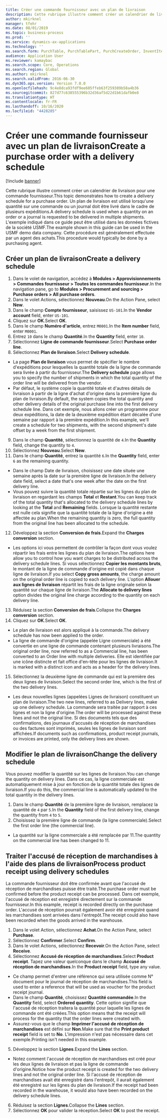 ```yaml
---
title: Créer une commande fournisseur avec un plan de livraison
description: Cette rubrique illustre comment créer un calendrier de livraison pour une commande fournisseur.
author: mkirknel
manager: tfehr
ms.date: 08/01/2019
ms.topic: business-process
ms.prod: ''
ms.service: dynamics-ax-applications
ms.technology: ''
ms.search.form: PurchTable, PurchTablePart, PurchCreateOrder, InventItemIdLookupPurchase, PurchDeliverySchedule, PurchEditLines
audience: Application User
ms.reviewer: kamaybac
ms.search.scope: Core, Operations
ms.search.region: Global
ms.author: mkirknel
ms.search.validFrom: 2016-06-30
ms.dyn365.ops.version: Version 7.0.0
ms.openlocfilehash: 9c4e8dca93fdf9ee605ffeb63f259389b58a4b36
ms.sourcegitcommit: 827d77c638555396b32d36af5d22d1b61dafb0e8
ms.translationtype: HT
ms.contentlocale: fr-FR
ms.lasthandoff: 10/16/2020
ms.locfileid: "4428285"
---
```

# <a name="create-a-purchase-order-with-a-delivery-schedule"></a><span data-ttu-id="94423-103">Créer une commande fournisseur avec un plan de livraison</span><span class="sxs-lookup"><span data-stu-id="94423-103">Create a purchase order with a delivery schedule</span></span>

[!include [banner](../../includes/banner.md)]

<span data-ttu-id="94423-104">Cette rubrique illustre comment créer un calendrier de livraison pour une commande fournisseur.</span><span class="sxs-lookup"><span data-stu-id="94423-104">This topic demonstrates how to create a delivery schedule for a purchase order.</span></span> <span data-ttu-id="94423-105">Un plan de livraison est utilisé lorsqu'une quantité sur une commande ou un journal doit être livré dans le cadre de plusieurs expéditions.</span><span class="sxs-lookup"><span data-stu-id="94423-105">A delivery schedule is used when a quantity on an order or a journal is requested to be delivered in multiple shipments.</span></span> <span data-ttu-id="94423-106">L'exemple indiqué dans ce guide peut être utilisé dans les données fictives de la société USMF.</span><span class="sxs-lookup"><span data-stu-id="94423-106">The example shown in this guide can be used in the USMF demo data company.</span></span> <span data-ttu-id="94423-107">Cette procédure est généralement effectuée par un agent des achats.</span><span class="sxs-lookup"><span data-stu-id="94423-107">This procedure would typically be done by a purchasing agent.</span></span>

## <a name="create-a-delivery-schedule"></a><span data-ttu-id="94423-108">Créer un plan de livraison</span><span class="sxs-lookup"><span data-stu-id="94423-108">Create a delivery schedule</span></span>
1. <span data-ttu-id="94423-109">Dans le volet de navigation, accédez à **Modules > Approvisionnements > Commandes fournisseur > Toutes les commandes fournisseur**.</span><span class="sxs-lookup"><span data-stu-id="94423-109">In the navigation pane, go to **Modules > Procurement and sourcing > Purchase orders > All purchase orders**.</span></span>
2. <span data-ttu-id="94423-110">Dans le volet Actions, sélectionnez **Nouveau**.</span><span class="sxs-lookup"><span data-stu-id="94423-110">On the Action Pane, select **New**.</span></span>
3. <span data-ttu-id="94423-111">Dans le champ **Compte fournisseur**, saisissez `US-101`.</span><span class="sxs-lookup"><span data-stu-id="94423-111">In the **Vendor account** field, enter `US-101`.</span></span>
4. <span data-ttu-id="94423-112">Cliquez sur **OK**.</span><span class="sxs-lookup"><span data-stu-id="94423-112">Select **OK**.</span></span>
5. <span data-ttu-id="94423-113">Dans le champ **Numéro d'article**, entrez `M0001`.</span><span class="sxs-lookup"><span data-stu-id="94423-113">In the **Item number** field, enter `M0001`.</span></span>
6. <span data-ttu-id="94423-114">Entrez `10` dans le champ **Quantité**.</span><span class="sxs-lookup"><span data-stu-id="94423-114">In the **Quantity** field, enter `10`.</span></span>
7. <span data-ttu-id="94423-115">Sélectionnez **Ligne de commande fournisseur**.</span><span class="sxs-lookup"><span data-stu-id="94423-115">Select **Purchase order line**.</span></span>
8. <span data-ttu-id="94423-116">Sélectionnez **Plan de livraison**.</span><span class="sxs-lookup"><span data-stu-id="94423-116">Select **Delivery schedule**.</span></span>
- <span data-ttu-id="94423-117">La page **Plan de livraison** vous permet de spécifier le nombre d'expéditions pour lesquelles la quantité totale de la ligne de commande sera livrée à partir du fournisseur.</span><span class="sxs-lookup"><span data-stu-id="94423-117">The **Delivery schedule** page allows you to specify the number of shipments in which the total quantity of the order line will be delivered from the vendor.</span></span>  
- <span data-ttu-id="94423-118">Par défaut, le système copie la quantité totale et d'autres détails de livraison à partir de la ligne d'achat d'origine dans la première ligne du plan de livraison.</span><span class="sxs-lookup"><span data-stu-id="94423-118">By default, the system copies the total quantity and other delivery details of the original purchase line into the first delivery schedule line.</span></span> <span data-ttu-id="94423-119">Dans cet exemple, nous allons créer un programme pour deux expéditions, la date de la deuxième expédition étant décalée d'une semaine par rapport à la première expédition.</span><span class="sxs-lookup"><span data-stu-id="94423-119">In this example, we'll create a schedule for two shipments, with the second shipment's date offset by a week from the first shipment.</span></span>  
9. <span data-ttu-id="94423-120">Dans le champ **Quantité**, sélectionnez la quantité de `4`.</span><span class="sxs-lookup"><span data-stu-id="94423-120">In the **Quantity** field, change the quantity to `4`.</span></span>
10. <span data-ttu-id="94423-121">Sélectionnez **Nouveau**.</span><span class="sxs-lookup"><span data-stu-id="94423-121">Select **New**.</span></span>
11. <span data-ttu-id="94423-122">Dans le champ **Quantité**, entrez la quantité `6`.</span><span class="sxs-lookup"><span data-stu-id="94423-122">In the **Quantity** field, enter `6` as the remaining quantity.</span></span>
- <span data-ttu-id="94423-123">Dans le champ Date de livraison, choisissez une date située une semaine après la date sur la première ligne de livraison.</span><span class="sxs-lookup"><span data-stu-id="94423-123">In the delivery date field, select a date that's one week after the date on the first delivery line.</span></span>  
- <span data-ttu-id="94423-124">Vous pouvez suivre la quantité totale répartie sur les lignes du plan de livraison en regardant les champs **Total** et **Restant**.</span><span class="sxs-lookup"><span data-stu-id="94423-124">You can keep track of the total quantity that's allocated to the delivery schedule lines by looking at the **Total** and **Remaining** fields.</span></span> <span data-ttu-id="94423-125">Lorsque la quantité restante est nulle cela signifie que la quantité totale de la ligne d'origine a été affectée au plan.</span><span class="sxs-lookup"><span data-stu-id="94423-125">When the remaining quantity is zero, the full quantity from the original line has been allocated to the schedule.</span></span>  
12. <span data-ttu-id="94423-126">Développez la section **Conversion de frais**.</span><span class="sxs-lookup"><span data-stu-id="94423-126">Expand the **Charges conversion** section.</span></span>
- <span data-ttu-id="94423-127">Les options ici vous permettent de contrôler la façon dont vous voulez répartir les frais entre les lignes du plan de livraison.</span><span class="sxs-lookup"><span data-stu-id="94423-127">The options here allow you to control how you want charges to be distributed across the delivery schedule lines.</span></span> <span data-ttu-id="94423-128">Si vous sélectionnez **Copier les montants bruts**, le montant de la ligne de commande d'origine est copié dans chaque ligne de livraison.</span><span class="sxs-lookup"><span data-stu-id="94423-128">If you select **Copy gross amounts**, the charge amount on the original order line is copied to each delivery line.</span></span> <span data-ttu-id="94423-129">L'option **Allouer aux lignes de livraison** répartit les frais de la ligne originale selon la quantité sur chaque ligne de livraison.</span><span class="sxs-lookup"><span data-stu-id="94423-129">The **Allocate to delivery lines** option divides the original line charge according to the quantity on each delivery line.</span></span>  
13. <span data-ttu-id="94423-130">Réduisez la section **Conversion de frais**.</span><span class="sxs-lookup"><span data-stu-id="94423-130">Collapse the **Charges conversion** section.</span></span>
14. <span data-ttu-id="94423-131">Cliquez sur **OK**.</span><span class="sxs-lookup"><span data-stu-id="94423-131">Select **OK**.</span></span>
- <span data-ttu-id="94423-132">Le plan de livraison est alors appliqué à la commande.</span><span class="sxs-lookup"><span data-stu-id="94423-132">The delivery schedule has now been applied to the order.</span></span>  
- <span data-ttu-id="94423-133">La ligne de commande d'origine (appelée Ligne commerciale) a été convertie en une ligne de commande contenant plusieurs livraisons.</span><span class="sxs-lookup"><span data-stu-id="94423-133">The original order line, now referred to as a Commercial line, has been converted to an Order line with multiple deliveries.</span></span> <span data-ttu-id="94423-134">Elle est identifiée par une icône distincte et fait office d'en-tête pour les lignes de livraison.</span><span class="sxs-lookup"><span data-stu-id="94423-134">It is marked with a distinct icon and acts as a header for the delivery lines.</span></span>  
15. <span data-ttu-id="94423-135">Sélectionnez la deuxième ligne de commande qui est la première des deux lignes de livraison.</span><span class="sxs-lookup"><span data-stu-id="94423-135">Select the second order line, which is the first of the two delivery lines.</span></span>
- <span data-ttu-id="94423-136">Les deux nouvelles lignes (appelées Lignes de livraison) constituent un plan de livraison.</span><span class="sxs-lookup"><span data-stu-id="94423-136">The two new lines, referred to as Delivery lines, make up one delivery schedule.</span></span> <span data-ttu-id="94423-137">La commande sera traitée par rapport à ces lignes et non la ligne d'origine.</span><span class="sxs-lookup"><span data-stu-id="94423-137">The order will be processed against these lines and not the original line.</span></span> <span data-ttu-id="94423-138">Si des documents tels que des confirmations, des journaux d'accusés de réception de marchandises ou des factures sont imprimés, seules les lignes de livraison sont affichées.</span><span class="sxs-lookup"><span data-stu-id="94423-138">If documents such as confirmations, product receipt journals, or invoices are printed, only the delivery lines are shown.</span></span>  

## <a name="change-the-delivery-schedule"></a><span data-ttu-id="94423-139">Modifier le plan de livraison</span><span class="sxs-lookup"><span data-stu-id="94423-139">Change the delivery schedule</span></span>
<span data-ttu-id="94423-140">Vous pouvez modifier la quantité sur les lignes de livraison.</span><span class="sxs-lookup"><span data-stu-id="94423-140">You can change the quantity on delivery lines.</span></span> <span data-ttu-id="94423-141">Dans ce cas, la ligne commerciale est automatiquement mise à jour en fonction de la quantité totale des lignes de livraison.</span><span class="sxs-lookup"><span data-stu-id="94423-141">If you do this, the commercial line is automatically updated to the total quantity in the delivery lines.</span></span>  
1. <span data-ttu-id="94423-142">Dans le champ **Quantité** de la première ligne de livraison, remplacez la quantité de `4` par `5`.</span><span class="sxs-lookup"><span data-stu-id="94423-142">In the **Quantity** field of the first delivery line, change the quantity from `4` to `5`.</span></span>
2. <span data-ttu-id="94423-143">Choisissez la première ligne de commande (la ligne commerciale).</span><span class="sxs-lookup"><span data-stu-id="94423-143">Select the first order line (the commercial line).</span></span>  
- <span data-ttu-id="94423-144">La quantité sur la ligne commerciale a été remplacée par 11.</span><span class="sxs-lookup"><span data-stu-id="94423-144">The quantity on the commercial line has been changed to 11.</span></span>  

## <a name="process-product-receipt-using-delivery-schedules"></a><span data-ttu-id="94423-145">Traiter l'accusé de réception de marchandises à l'aide des plans de livraison</span><span class="sxs-lookup"><span data-stu-id="94423-145">Process product receipt using delivery schedules</span></span>
<span data-ttu-id="94423-146">La commande fournisseur doit être confirmée avant que l'accusé de réception de marchandises puisse être traité.</span><span class="sxs-lookup"><span data-stu-id="94423-146">The purchase order must be confirmed before the product receipt can be processed.</span></span> <span data-ttu-id="94423-147">Dans cet exemple, l'accusé de réception est enregistré directement sur la commande fournisseur.</span><span class="sxs-lookup"><span data-stu-id="94423-147">In this example, receipt is recorded directly on the purchase order.</span></span> <span data-ttu-id="94423-148">L'accusé de réception pourrait également avoir été enregistré quand les marchandises sont arrivées dans l'entrepôt.</span><span class="sxs-lookup"><span data-stu-id="94423-148">The receipt could also have been recorded when the goods arrived in the warehouse.</span></span>  
1. <span data-ttu-id="94423-149">Dans le volet Action, sélectionnez **Achat**.</span><span class="sxs-lookup"><span data-stu-id="94423-149">On the Action Pane, select **Purchase**.</span></span>
2. <span data-ttu-id="94423-150">Sélectionnez **Confirmer**.</span><span class="sxs-lookup"><span data-stu-id="94423-150">Select **Confirm**.</span></span>
3. <span data-ttu-id="94423-151">Dans le volet Actions, sélectionnez **Recevoir**.</span><span class="sxs-lookup"><span data-stu-id="94423-151">On the Action Pane, select **Receive**.</span></span>
4. <span data-ttu-id="94423-152">Sélectionnez **Accusé de réception de marchandises**.</span><span class="sxs-lookup"><span data-stu-id="94423-152">Select **Product receipt**.</span></span> <span data-ttu-id="94423-153">Tapez une valeur quelconque dans le champ **Accusé de réception de marchandises**.</span><span class="sxs-lookup"><span data-stu-id="94423-153">In the **Product receipt** field, type any value.</span></span>
- <span data-ttu-id="94423-154">Ce champ permet d'entrer une référence qui sera utilisée comme N° document pour le journal de réception de marchandises.</span><span class="sxs-lookup"><span data-stu-id="94423-154">This field is used to enter a reference that will be used as voucher for the product receipt journal.</span></span>  
- <span data-ttu-id="94423-155">Dans le champ **Quantité**, choisissez **Quantité commandée**.</span><span class="sxs-lookup"><span data-stu-id="94423-155">In the **Quantity** field, select **Ordered quantity**.</span></span> <span data-ttu-id="94423-156">Cette option signifie que l'accusé de réception traitera la quantité pour laquelle les lignes de commande ont été créées.</span><span class="sxs-lookup"><span data-stu-id="94423-156">This option means that the receipt will process for the quantity that the order lines were created with.</span></span>  
- <span data-ttu-id="94423-157">Assurez-vous que le champ **Imprimer l'accusé de réception de marchandises** est défini sur **Non**.</span><span class="sxs-lookup"><span data-stu-id="94423-157">Make sure that the **Print product receipt** field is set to **No**.</span></span> <span data-ttu-id="94423-158">L'impression n'est pas nécessaire dans cet exemple.</span><span class="sxs-lookup"><span data-stu-id="94423-158">Printing isn't needed in this example.</span></span>  
5. <span data-ttu-id="94423-159">Développez la section **Lignes**.</span><span class="sxs-lookup"><span data-stu-id="94423-159">Expand the **Lines** section.</span></span>
- <span data-ttu-id="94423-160">Notez comment l'accusé de réception de marchandises est créé pour les deux lignes de livraison et pas la ligne de commande d'origine.</span><span class="sxs-lookup"><span data-stu-id="94423-160">Notice how the product receipt is created for the two delivery lines and not the original order line.</span></span> <span data-ttu-id="94423-161">Si l'accusé de réception de marchandises avait été enregistré dans l'entrepôt, il aurait également été enregistré sur les lignes du plan de livraison.</span><span class="sxs-lookup"><span data-stu-id="94423-161">If the receipt had been recorded in the warehouse, it would also have been recorded on the delivery schedule lines.</span></span>  
6. <span data-ttu-id="94423-162">Réduisez la section **Lignes**.</span><span class="sxs-lookup"><span data-stu-id="94423-162">Collapse the **Lines** section.</span></span>
7. <span data-ttu-id="94423-163">Sélectionnez **OK** pour valider la réception.</span><span class="sxs-lookup"><span data-stu-id="94423-163">Select **OK** to post the receipt.</span></span>

